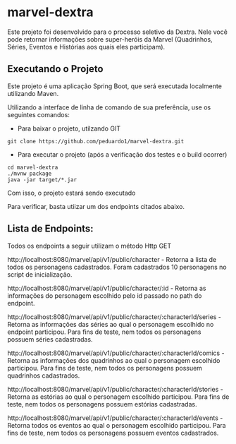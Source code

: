 # marvel-dextra

Este projeto foi desenvolvido para o processo seletivo da Dextra.
Nele você pode retornar informações sobre super-heróis da Marvel (Quadrinhos, Séries, Eventos e Histórias aos quais eles participam).


## Executando o Projeto
Este projeto é uma aplicação Spring Boot, que será executada localmente utilizando Maven.

Utilizando a interface de linha de comando de sua preferência, use os seguintes comandos:

* Para baixar o projeto, utilzando GIT
```
git clone https://github.com/peduardo1/marvel-dextra.git
```

* Para executar o projeto (após a verificação dos testes e o build ocorrer)
```
cd marvel-dextra
./mvnw package
java -jar target/*.jar
```
Com isso, o projeto estará sendo executado

Para verificar, basta utiizar um dos endpoints citados abaixo.


## Lista de Endpoints:

Todos os endpoints a seguir utilizam o método Http GET

http://localhost:8080/marvel/api/v1/public/character - Retorna a lista de todos os personagens cadastrados. Foram cadastrados 10 personagens no script de inicialização.

http://localhost:8080/marvel/api/v1/public/character/:id - Retorna as informações do personagem escolhido pelo id passado no path do endpoint.

http://localhost:8080/marvel/api/v1/public/character/:characterId/series - Retorna as informações das séries ao qual o personagem escolhido no endpoint participou. Para fins de teste, nem todos os personagens possuem séries cadastradas.

http://localhost:8080/marvel/api/v1/public/character/:characterId/comics - Retorna as informações dos quadrinhos ao qual o personagem escolhido participou. Para fins de teste, nem todos os personagens possuem quadrinhos cadastrados.

http://localhost:8080/marvel/api/v1/public/character/:characterId/stories - Retorna as estórias ao qual o personagem escolhido participou. Para fins de teste, nem todos os personagens possuem estórias cadastradas.

http://localhost:8080/marvel/api/v1/public/character/:characterId/events - Retorna todos os eventos ao qual o personagem escolhido participou. Para fins de teste, nem todos os personagens possuem eventos cadastrados.
